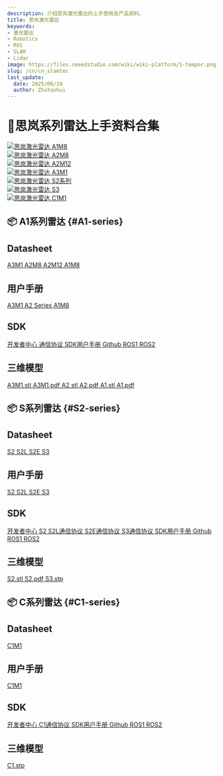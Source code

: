 ```yaml
---
description: 介绍思岚激光雷达的上手使用及产品资料。
title: 思岚激光雷达
keywords:
- 激光雷达
- Robotics
- ROS
- SLAM
- Lidar
image: https://files.seeedstudio.com/wiki/wiki-platform/S-tempor.png
slug: /cn/cn_slamtec
last_update:
  date: 2025/06/18
  author: ZhuYaohui
---
```


# 📡思岚系列雷达上手资料合集

<div className="quick-nav-container">
  <nav className="quick-nav">
    <a href="#A1-series" className="nav-item">
      <img width={100}  src="https://files.seeedstudio.com/wiki/robotics/Sensor/Lidar/slamtec/A1M8.png" className="nav-icon" alt="思岚激光雷达"/>
      <span className="text">A1M8</span>
      <div className="hover-effect"></div>
    </a>
    <a href="#A1-series" className="nav-item">
      <img width={100}  src="https://files.seeedstudio.com/wiki/robotics/Sensor/Lidar/slamtec/A2_1.png" className="nav-icon" alt="思岚激光雷达"/>
      <span className="text">A2M8</span>
      <div className="hover-effect"></div>
    </a>
    <a href="#A1-series" className="nav-item">
      <img  width={100} src="https://files.seeedstudio.com/wiki/robotics/Sensor/Lidar/slamtec/A2M12.png" className="nav-icon" alt="思岚激光雷达"/>
      <span className="text">A2M12</span>
      <div className="hover-effect"></div>
    </a>
    <a href="#A1-series" className="nav-item">
      <img width={100} src="https://files.seeedstudio.com/wiki/robotics/Sensor/Lidar/slamtec/A3M1.png" className="nav-icon" alt="思岚激光雷达"/>
      <span className="text">A3M1</span>
      <div className="hover-effect"></div>
    </a>
    <a href="#S2-series" className="nav-item">
      <img width={100} src="https://files.seeedstudio.com/wiki/robotics/Sensor/Lidar/slamtec/S2.png" className="nav-icon" alt="思岚激光雷达"/>
      <span className="text">S2系列</span>
      <div className="hover-effect"></div>
    </a>
    <a href="#S2-series" className="nav-item">
      <img width={100} src="https://files.seeedstudio.com/wiki/robotics/Sensor/Lidar/slamtec/S3.png" className="nav-icon" alt="思岚激光雷达"/>
      <span className="text">S3</span>
      <div className="hover-effect"></div>
    </a>
    <a href="#C1-series" className="nav-item">
      <img width={100} src="https://files.seeedstudio.com/wiki/robotics/Sensor/Lidar/slamtec/C1.png" className="nav-icon" alt="思岚激光雷达"/>
      <span className="text">C1M1</span>
      <div className="hover-effect"></div>
    </a>
  </nav>
</div>

<div className="nav-grid">

## 📦 A1系列雷达 {#A1-series}

<div class="category-group">
  <div className="category-card robot-kits">

## Datasheet

<div className="card-container">
    <a href="https://files.seeedstudio.com/wiki/robotics/Sensor/Lidar/slamtec/LD310_SLAMTEC_rplidar_datasheet_A3M1_v1.9_cn.pdf" className="nav-item">
      <span className="text">A3M1</span>
    </a>
    <a href="https://files.seeedstudio.com/wiki/robotics/Sensor/Lidar/slamtec/LD208_SLAMTEC_rplidar_datasheet_A2M8_v2.6_cn.pdf" className="nav-item">
      <span className="text">A2M8</span>
    </a>
    <a href="https://files.seeedstudio.com/wiki/robotics/Sensor/Lidar/slamtec/LD310_SLAMTEC_rplidar_datasheet_A2M12_v1.0_cn.pdf" className="nav-item">
      <span className="text">A2M12</span>
    </a>
    <a href="https://files.seeedstudio.com/wiki/robotics/Sensor/Lidar/slamtec/LD108_SLAMTEC_rplidar_datasheet_A1M8_v3.0_cn.pdf" className="nav-item">
      <span className="text">A1M8</span>
    </a>
</div>


## 用户手册

<div className="card-container">
  <nav className="quick-nav">
    <a href="https://files.seeedstudio.com/wiki/robotics/Sensor/Lidar/slamtec/LM310_SLAMTEC_rplidarkit_usermanual_A3M1_v1.4_cn.pdf" className="nav-item">
      <span className="text">A3M1</span>
    </a>
    <a href="https://files.seeedstudio.com/wiki/robotics/Sensor/Lidar/slamtec/LM310_SLAMTEC_rplidarkit_usermanual_A2%20series_v1.2_cn.pdf" className="nav-item">
      <span className="text">A2 Series</span>
    </a>
    <a href="https://files.seeedstudio.com/wiki/robotics/Sensor/Lidar/slamtec/LM108_SLAMTEC_rplidarkit_usermanual_A1M8_v2.1_cn.pdf" className="nav-item">
      <span className="text">A1M8</span>
    </a>
  </nav>
</div>

## SDK
<div className="card-container">
    <a href="https://wiki.slamtec.com/display/SD#Slamtec%E5%BC%80%E5%8F%91%E8%80%85%E4%B8%AD%E5%BF%83-rplidar" className="nav-item">
      <span className="text">开发者中心</span>
    </a>
    <a href="https://files.seeedstudio.com/wiki/robotics/Sensor/Lidar/slamtec/LR001_SLAMTEC_rplidar_protocol_v2.4_cn.pdf" className="nav-item">
      <span className="text">通信协议</span>
    </a>
    <a href="https://files.seeedstudio.com/wiki/robotics/Sensor/Lidar/slamtec/LR002_SLAMTEC_rplidar_sdk_v2.0_cn.pdf" className="nav-item">
      <span className="text">SDK用户手册</span>
    </a>
    <a href="https://github.com/slamtec/rplidar_sdk" className="nav-item">
      <span className="text">Github</span>
    </a>
    <a href="https://github.com/slamtec/rplidar_ros" className="nav-item">
      <span className="text">ROS1</span>
    </a>
    <a href="https://github.com/Slamtec/rplidar_ros/tree/ros2" className="nav-item">
      <span className="text">ROS2</span>
    </a>
</div>

## 三维模型
<div className="card-container">
    <a href="https://download.slamtec.com/api/download/rplidar-a2m4-r1-model-3d-stl/1.0?lang=netural" className="nav-item">
      <span className="text"> A3M1.stl</span>
    </a>
    <a href="https://download.slamtec.com/api/download/rplidar-a2m4-r1-model-2d-pdf/1.0?lang=zh-cn" className="nav-item">
      <span className="text">A3M1.pdf</span>
    </a>
    <a href="https://download.slamtec.com/api/download/rplidar-a2m4-r1-model-3d-stl/1.0?lang=netural" className="nav-item">
      <span className="text">A2.stl</span>
    </a>
    <a href="https://bucket-download.slamtec.com/f71d89934463d52c770e1e471d72e9adea2de88b/rplidar-a2m4-r1.2d.zh-cn.pdf" className="nav-item">
      <span className="text">A2.pdf</span>
    </a>
    <a href="https://download.slamtec.com/api/download/rplidar-devkit-a1m8-r1-model-3d-stl/2.0?lang=netural" className="nav-item">
      <span className="text">A1.stl</span>
    </a>
    <a href="https://download.slamtec.com/api/download/rplidar-devkit-a1m8-r1-model-2d-pdf/2.0?lang=zh-cn" className="nav-item">
      <span className="text">A1.pdf</span>
    </a>
</div>
</div>
</div>


## 📦 S系列雷达 {#S2-series}

<div class="category-group">
  <div className="category-card robot-kits">

## Datasheet

<div className="card-container">
    <a href="https://files.seeedstudio.com/wiki/robotics/Sensor/Lidar/slamtec/SLAMTEC_rplidar_datasheet_S2M1_v2.3_cn.pdf" className="nav-item">
      <span className="text">S2</span>
    </a>
    <a href="https://files.seeedstudio.com/wiki/robotics/Sensor/Lidar/slamtec/SLAMTEC_rplidar_datasheet_S2L_v2.2_cn.pdf" className="nav-item">
      <span className="text">S2L</span>
    </a>
    <a href="https://files.seeedstudio.com/wiki/robotics/Sensor/Lidar/slamtec/SLAMTEC_rplidar_datasheet_S2E_v1.8_cn.pdf" className="nav-item">
      <span className="text">S2E</span>
    </a>
    <a href="https://files.seeedstudio.com/wiki/robotics/Sensor/Lidar/slamtec/SLAMTEC_rplidar_datasheet_S3_v1.1_cn.pdf" className="nav-item">
      <span className="text">S3</span>
    </a>
</div>


## 用户手册

<div className="card-container">
    <a href="https://files.seeedstudio.com/wiki/robotics/Sensor/Lidar/slamtec/SLAMTEC_rplidarkit_usermanual_S2_v1.2_cn.pdf" className="nav-item">
      <span className="text">S2 S2L</span>
    </a>
    <a href="https://files.seeedstudio.com/wiki/robotics/Sensor/Lidar/slamtec/SLAMTEC_rplidarkit_usermanual_S2E_v1.1_cn.pdf" className="nav-item">
      <span className="text">S2E</span>
    </a>
    <a href="https://files.seeedstudio.com/wiki/robotics/Sensor/Lidar/slamtec/SLAMTEC_rplidarkit_usermanual_S3_v1.0_cn.pdf" className="nav-item">
      <span className="text">S3</span>
    </a>
</div>

## SDK
<div className="card-container">
    <a href="https://wiki.slamtec.com/display/SD#Slamtec%E5%BC%80%E5%8F%91%E8%80%85%E4%B8%AD%E5%BF%83-rplidar" className="nav-item">
      <span className="text">开发者中心</span>
    </a>
    <a href="https://files.seeedstudio.com/wiki/robotics/Sensor/Lidar/slamtec/LR001_SLAMTEC_rplidar_protocol_v2.4_cn.pdf" className="nav-item">
      <span className="text">S2 S2L通信协议</span>
    </a>
    <a href="https://files.seeedstudio.com/wiki/robotics/Sensor/Lidar/slamtec/SLAMTEC_rplidarkit_usermanual_S2E_v1.1_cn.pdf" className="nav-item">
      <span className="text">S2E通信协议</span>
    </a>
    <a href="https://files.seeedstudio.com/wiki/robotics/Sensor/Lidar/slamtec/LR001_SLAMTEC_rplidar_S series_protocol_v1.0_cn.pdf" className="nav-item">
      <span className="text">S3通信协议</span>
    </a>
    <a href="https://files.seeedstudio.com/wiki/robotics/Sensor/Lidar/slamtec/LR002_SLAMTEC_rplidar_sdk_v2.0_cn.pdf" className="nav-item">
      <span className="text">SDK用户手册</span>
    </a>
    <a href="https://github.com/slamtec/rplidar_sdk" className="nav-item">
      <span className="text">Github</span>
    </a>
    <a href="https://github.com/slamtec/rplidar_ros" className="nav-item">
      <span className="text">ROS1</span>
    </a>
    <a href="https://github.com/Slamtec/rplidar_ros/tree/ros2" className="nav-item">
      <span className="text">ROS2</span>
    </a>
</div>

## 三维模型
<div className="card-container">
  <nav className="quick-nav">
    <a href="https://download.slamtec.com/api/download/rplidar-s2-model-3d-stl/1.0?lang=netural" className="nav-item">
      <span className="text"> S2.stl</span>
    </a>
    <a href="https://download.slamtec.com/api/download/rplidar-s2-model-2d-pdf/1.0?lang=netural" className="nav-item">
      <span className="text">S2.pdf</span>
    </a>
    <a href="https://download.slamtec.com/api/download/rplidar-c1-model-3d-stp/1?lang=netural" className="nav-item">
      <span className="text"> S3.stp</span>
    </a>
  </nav>
</div>
</div>
</div>


## 📦 C系列雷达 {#C1-series}

<div class="category-group">
  <div className="category-card robot-kits">

## Datasheet

<div className="card-container">
    <a href="https://download.slamtec.com/api/download/rplidar-c1-datasheet/1?lang=zh-cn" className="nav-item">
      <span className="text">C1M1</span>
    </a>
</div>


## 用户手册

<div className="card-container">
    <a href="https://download.slamtec.com/api/download/rplidar-c1-usermanual/1.1?lang=zh-cn" className="nav-item">
      <span className="text">C1M1</span>
    </a>
</div>

## SDK
<div className="card-container">
    <a href="https://wiki.slamtec.com/display/SD#Slamtec%E5%BC%80%E5%8F%91%E8%80%85%E4%B8%AD%E5%BF%83-rplidar" className="nav-item">
      <span className="text">开发者中心</span>
    </a>
    <a href="https://download.slamtec.com/api/download/rplidar-c1-protocol/1?lang=zh-cn" className="nav-item">
      <span className="text">C1通信协议</span>
    </a>
    <a href="https://bucket-download.slamtec.com/6a128ec31e98b713a855a4f40648f5accb0a699a/LR002_SLAMTEC_rplidar_sdk_v2.0_cn.pdf" className="nav-item">
      <span className="text">SDK用户手册</span>
    </a>
    <a href="https://github.com/slamtec/rplidar_sdk" className="nav-item">
      <span className="text">Github</span>
    </a>
    <a href="https://github.com/slamtec/rplidar_ros" className="nav-item">
      <span className="text">ROS1</span>
    </a>
    <a href="https://github.com/Slamtec/rplidar_ros/tree/ros2" className="nav-item">
      <span className="text">ROS2</span>
    </a>
</div>

## 三维模型
<div className="card-container">
  <nav className="quick-nav">
    <a href="https://download.slamtec.com/api/download/rplidar-c1-model-3d-stp/1?lang=netural" className="nav-item">
      <span className="text"> C1.stp</span>
    </a>
  </nav>
</div>
</div>
</div>

</div>




<style>{`
/* 导航容器 */
.quick-nav-container {
  margin: 2rem 0;
  padding: 1rem;
  background: linear-gradient(135deg, #f8f9fa 0%, #f8f9fa 100%);
  border-radius: 16px;
  box-shadow: 0 4px 6px rgba(0,0,0,0.05);
}

.card-container {
  margin: 0.1rem 0;
  padding: 0.5rem;
  border-radius: 16px;
  box-shadow: 0 2px 4px rgba(0,0,0,0.05);
}

/* Dark模式 - 导航容器 */
html[data-theme='dark'] .quick-nav-container {
  background: linear-gradient(135deg, #1f2937 0%, #111827 100%);
  box-shadow: 0 4px 6px rgba(0,0,0,0.3);
}

/* 导航主体 */
.quick-nav {
  display: flex;
  justify-content: space-around;
  gap: 1rem;
  flex-wrap: wrap; /* 关键属性 */
  justify-content: left; /* 可选居中 */
}

/* 导航项 */
.nav-item {
  position: relative;
  padding: 0.8rem 1.5rem;
  border-radius: 12px;
  display: flex;
  flex-direction: column;
  flex: 0 0 calc(20% - 20px);
  margin-bottom: 20px;
  align-items: center;
  text-decoration: none !important;
  color: #333;
  font-weight: 500;
  transition: all 0.3s cubic-bezier(0.4, 0, 0.2, 1);
  background: white;
  box-shadow: 0 2px 4px rgba(0,0,0,0.05);
  z-index: 1;
}

/* Dark模式 - 导航项 */
html[data-theme='dark'] .nav-item {
  color: #e5e7eb;
  background: #374151;
  box-shadow: 0 2px 4px rgba(0,0,0,0.4);
}

/* 图标样式 */
.nav-item .icon {
  font-size: 1.8rem;
  margin-bottom: 0.5rem;
  transition: transform 0.3s;
}

/* 文字样式 */
.nav-item .text {
  font-size: 0.95rem;
  white-space: nowrap;
}

/* 悬浮特效 */
.nav-item .hover-effect {
  position: absolute;
  bottom: 0;
  left: 0;
  width: 100%;
  height: 0;
  background: linear-gradient(135deg, #4a90e2 0%, #50e3c2 100%);
  border-radius: 12px;
  transition: height 0.3s ease;
  z-index: -1;
}

/* 悬浮动画 */
.nav-item:hover {
  transform: translateY(-3px);
  box-shadow: 0 6px 12px rgba(0,0,0,0.1);
  color: white;
}

/* Dark模式 - 悬浮动画 */
html[data-theme='dark'] .nav-item:hover {
  box-shadow: 0 6px 12px rgba(0,0,0,0.6);
  color: white;
}

.nav-item:hover .icon {
  transform: scale(1.2) rotate(10deg);
}

.nav-item:hover .hover-effect {
  height: 100%;
}

.nav-item img {
  pointer-events: none;
}

/* 响应式设计 */
@media (max-width: 768px) {
  .quick-nav {
    flex-direction: column;
    gap: 0.5rem;
  }
  .nav-item {
    flex-direction: row;
    justify-content: start;
    padding: 0.8rem 1rem;
  }
  .nav-item .icon {
    margin-bottom: 0;
    margin-right: 0.8rem;
  }
}
`}</style>


<style>{`
/* 内容卡片增强版样式 */
.nav-grid {
  display: block;
  gap: 2rem;
  grid-template-columns: repeat(auto-fit, minmax(300px, 1fr));
  margin-top: 2rem;
}

.category-card {
  position: relative;
  padding: 1.5rem;
  border-radius: 16px;
  background: white;
  box-shadow: 0 4px 6px rgba(0,0,0,0.05);
  transition: all 0.3s cubic-bezier(0.4, 0, 0.2, 1);
  overflow: hidden;
  z-index: 1;
}

/* Dark模式 - 内容卡片 */
html[data-theme='dark'] .category-card {
  background: #374151;
  box-shadow: 0 4px 6px rgba(0,0,0,0.4);
  color: #e5e7eb;
}

.category-group {
  margin-bottom: 2rem;
}

/* 分类色标 */
.category-card::before {
  content: "";
  position: absolute;
  top: 0;
  left: 0;
  width: 6px;
  height: 100%;
}

.robot-kits::before { background: linear-gradient(to bottom, #4a90e2, #50e3c2); }
.actuators::before { background: linear-gradient(to bottom, #50e3c2, #a0e3c2); }
.sensors::before { background: linear-gradient(to bottom, #ff6b6b, #ff8e8e); }
.software::before { background: linear-gradient(to bottom, #f5a623, #f5c623); }

/* 悬浮特效 */
.category-card:hover {
  transform: translateY(-5px);
  box-shadow: 0 12px 20px rgba(0,0,0,0.1);
}

/* Dark模式 - 悬浮特效 */
html[data-theme='dark'] .category-card:hover {
  box-shadow: 0 12px 20px rgba(0,0,0,0.6);
}

.category-card:hover::after {
  content: "";
  position: absolute;
  top: 0;
  left: 0;
  width: 100%;
  height: 100%;
  background: linear-gradient(135deg, rgba(255,255,255,0.1) 0%, rgba(255,255,255,0) 100%);
  z-index: -1;
}

/* Dark模式 - 悬浮光效 */
html[data-theme='dark'] .category-card:hover::after {
  background: linear-gradient(135deg, rgba(255,255,255,0.05) 0%, rgba(255,255,255,0) 100%);
}

/* 链接动画 */
.category-card a {
  position: relative;
  display: inline-block;
  transition: all 0.2s;
  text-decoration: none !important;
  color: #333;
}

/* Dark模式 - 链接 */
html[data-theme='dark'] .category-card a {
  color: #d1d5db;
}

.category-card a:hover {
  color: #4a90e2;
  transform: translateX(5px);
}

/* Dark模式 - 链接悬浮 */
html[data-theme='dark'] .category-card a:hover {
  color: #60a5fa;
}

.category-card a::after {
  content: "";
  position: absolute;
  bottom: -2px;
  left: 0;
  width: 0;
  height: 2px;
  background: #4a90e2;
  transition: width 0.3s;
}

/* Dark模式 - 链接下划线 */
html[data-theme='dark'] .category-card a::after {
  background: #60a5fa;
}

.category-card a:hover::after {
  width: 100%;
}

/* 标签样式增强 */
.tag {
  font-size: 0.75rem;
  padding: 2px 8px;
  border-radius: 12px;
  margin-left: 8px;
  transition: all 0.3s;
}

.stable { 
  background: #e6f4ea; 
  color: #137333;
  box-shadow: 0 2px 4px rgba(0,100,0,0.1);
}

/* Dark模式 - Stable标签 */
html[data-theme='dark'] .stable {
  background: #065f46;
  color: #a7f3d0;
  box-shadow: 0 2px 4px rgba(0,100,0,0.3);
}

.recommended { 
  background: #fce8e6; 
  color: #a50e0e;
  box-shadow: 0 2px 4px rgba(200,0,0,0.1);
}

/* Dark模式 - Recommended标签 */
html[data-theme='dark'] .recommended {
  background: #7f1d1d;
  color: #fca5a5;
  box-shadow: 0 2px 4px rgba(200,0,0,0.3);
}

.category-card:active {
  transform: translateY(-2px) scale(0.98);
  box-shadow: 0 6px 10px rgba(0,0,0,0.1);
}

/* Dark模式 - 点击效果 */
html[data-theme='dark'] .category-card:active {
  box-shadow: 0 6px 10px rgba(0,0,0,0.4);
}

/* 响应式优化 */
@media (max-width: 768px) {
  .nav-grid {
    grid-template-columns: 1fr;
  }
  
  .category-card {
    width: 100%;
    margin-top: 0.5rem; /* 卡片紧贴标题 */
  }
}

/* Dark模式 - 标题文字 */
html[data-theme='dark'] h1,
html[data-theme='dark'] h2,
html[data-theme='dark'] h3,
html[data-theme='dark'] h4,
html[data-theme='dark'] h5,
html[data-theme='dark'] h6 {
  color: #f9fafb;
}

/* Dark模式 - 正文文字 */
html[data-theme='dark'] p,
html[data-theme='dark'] li,
html[data-theme='dark'] strong {
  color: #e5e7eb;
}

/* Dark模式 - 引用块 */
html[data-theme='dark'] blockquote {
  color: #9ca3af;
  border-left-color: #4b5563;
}
`}</style>